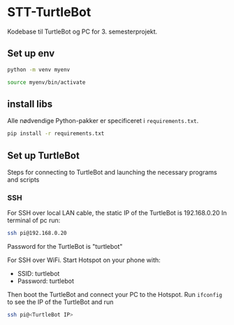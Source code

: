 # STT-TurtleBot
Kodebase til TurtleBot og PC for 3. semesterprojekt.
## Set up env

```bash
python -m venv myenv
```

```bash
source myenv/bin/activate
```

## install libs
Alle nødvendige Python-pakker er specificeret i `requirements.txt`.  
```bash
pip install -r requirements.txt
```

## Set up TurtleBot
Steps for connecting to TurtleBot and launching the necessary programs and scripts

### SSH
For SSH over local LAN cable, the static IP of the TurtleBot is 192.168.0.20
In terminal of pc run:
```bash
ssh pi@192.168.0.20
```

Password for the TurtleBot is "turtlebot"

For SSH over WiFi. Start Hotspot on your phone with:
* SSID: turtlebot
* Password: turtlebot

Then boot the TurtleBot and connect your PC to the Hotspot.
Run `ifconfig` to see the IP of the TurtleBot and run
```bash
ssh pi@<TurtleBot IP>
```



